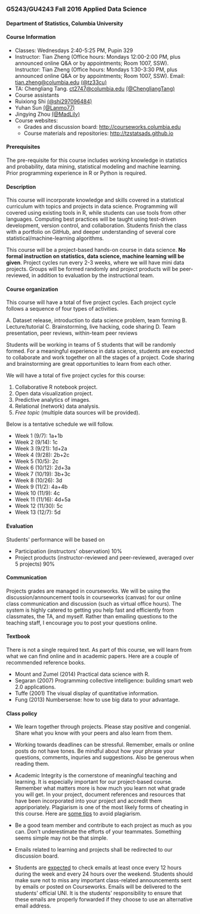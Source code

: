 ### G5243/GU4243 Fall 2016 Applied Data Science

#### Department of Statistics, Columbia University 

#### Course Information
* Classes: Wednesdays 2:40-5:25 PM, Pupin 329
* Instructor: Tian Zheng (Office hours: Mondays 12:00-2:00 PM, plus announced online Q&A or by appointments; Room 1007, SSW). Instructor: Tian Zheng (Office hours: Mondays 1:30-3:30 PM, plus announced online Q&A or by appointments; Room 1007, SSW). Email: tian.zheng@columbia.edu [(@tz33cu)](http://github.com/tz33cu)
* TA: Chengliang Tang. <ct2747@columbia.edu> [(@ChengliangTang)](http://github.com/ChengliangTang)
* Course assistants
 * Ruixiong Shi [(@shi297096484)](http://github.com/shi297096484)
 * Yuhan Sun [(@Lanmo77)](http://github.com/Lanmo77)
 * Jingying Zhou [(@MadLily)](http://github.com/MadLily)
* Course websites: 
  * Grades and discussion board: <http://courseworks.columbia.edu>
  * Course materials and repositories: <http://tzstatsads.github.io>

#### Prerequisites
The pre-requisite for this course includes working knowledge in statistics and probability, data mining, statistical modeling and machine learning. Prior programming experience in R or Python is required. 

#### Description  
This course will incorporate knowledge and skills covered in a statistical curriculum with topics and projects in data science. Programming will covered using existing tools in R, while students can use tools from other languages. Computing best practices will be taught using test-driven development, version control, and collaboration. Students finish the class with a portfolio on GitHub, and deeper understanding of several core statistical/machine-learning algorithms. 

This course will be a project-based hands-on course in data science. **No formal instruction on statistics, data science, machine learning will be given**. Project cycles run every 2-3 weeks, where we will have mini data projects. Groups will be formed randomly and project products will be peer-reviewed, in addition to evaluation by the instructional team.

#### Course organization
This course will have a total of five project cycles. Each project cycle follows a sequence of four types of activities. 

A. Dataset release, introduction to data science problem, team forming
B. Lecture/tutorial
C. Brainstorming, live hacking, code sharing
D. Team presentation, peer reviews, within-team peer reviews

Students will be working in teams of 5 students that will be randomly formed. For a meaningful experience in data science, students are expected to collaborate and work together on all the stages of a project. Code sharing and brainstorming are great opportunities to learn from each other. 

We will have a total of five project cycles for this course:

1. Collaborative R notebook project. 
2. Open data visualization project.
3. Predictive analytics of images.
4. Relational (network) data analysis.
5. *Free topic* (multiple data sources will be provided).

Below is a tentative schedule we will follow.

+ Week 1 (9/7): 1a+1b
+ Week 2 (9/14): 1c
+ Week 3 (9/21): 1d+2a
+ Week 4 (9/28): 2b+2c
+ Week 5 (10/5): 2c
+ Week 6 (10/12): 2d+3a
+ Week 7 (10/19): 3b+3c
+ Week 8 (10/26): 3d
+ Week 9 (11/2): 4a+4b
+ Week 10 (11/9): 4c
+ Week 11 (11/16): 4d+5a
+ Week 12 (11/30): 5c
+ Week 13 (12/7): 5d

#### Evaluation

Students' performance will be based on 

* Participation (instructors' observation) 10%
* Project products (instructor-reviewed and peer-reviewed, averaged over 5 projects) 90%

#### Communication
Projects grades are managed in courseworks. We will be using the discussion/announcement tools in courseworks (canvas) for our online class communication and discussion (such as virtual office hours). The system is highly catered to getting you help fast and efficiently from classmates, the TA, and myself. Rather than emailing questions to the teaching staff, I encourage you to post your questions online. 

#### Textbook

There is not a single required text. As part of this course, we will learn from what we can find online and in academic papers. Here are a couple of recommended reference books. 

+ Mount and Zumel (2014) Practical data science with R.
+ Segaran (2007) Programming collective intelligence: building smart web 2.0 applications.
+ Tuffe (2001) The visual display of quantitative information.
+ Fung (2013) Numbersense: how to use big data to your advantage.

#### Class policy

* We learn together through projects. Please stay positive and congenial. Share what you know with your peers and also learn from them.

* Working towards deadlines can be stressful. Remember, emails or online posts do not have tones. Be mindful about how your phrase your questions, comments, inquries and suggestions. Also be generous when reading them. 
* Academic Integrity is the cornerstone of meaningful teaching and learning. It is especially important for our project-based course. Remember what matters more is how much you learn not what grade you will get. In your project, document references and resources that have been incorporated into your project and accredit them appriporiately. Plagiarism is one of the most likely forms of cheating in this course. Here are [some tips](http://library.columbia.edu/subject-guides/social-sciences/plagiarism.html) to avoid plagiarism.

* Be a good team member and contribute to each project as much as you can. Don't underestimate the efforts of your teammates. Something seems simple may not be that simple. 

* Emails related to learning and projects shall be redirected to our discussion board.
 
* Students are [expected](http://policylibrary.columbia.edu/student-email-communication-policy) to check emails at least once every 12 hours during the week and every 24 hours over the weekend. Students should make sure not to miss any important class-related announcements sent by emails or posted on Courseworks. Emails will be delivered to the students' official UNI. It is the students' responsibility to ensure that these emails are properly forwarded if they choose to use an alternative email address. 




